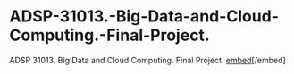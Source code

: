 # ADSP-31013.-Big-Data-and-Cloud-Computing.-Final-Project.
ADSP 31013. Big Data and Cloud Computing. Final Project.
[embed](Problems.pdf)[/embed]
